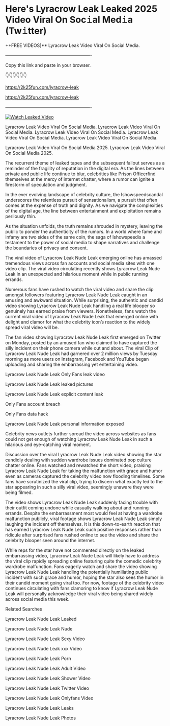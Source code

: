 # Here's Lyracrow Leak Leaked 2025 Video Viral On Soc𝚒al Med𝚒a (Tw𝚒tter)

++FREE VIDEOS]** Lyracrow Leak Video Viral On Social Media.

———————————————————-

Copy this link and paste in your browser.

👇👇👇👇👇👇

https://2k25fun.com/lyracrow-leak

https://2k25fun.com/lyracrow-leak

———————————————————-

[![Watch Leaked Video](https://miro.medium.com/v2/resize:fit:828/format:webp/1*cilzJN44JGOrTw9NJCrNHA.gif "Watch Leaked Video")](https://2k25fun.com/lyracrow-leak)

Lyracrow Leak Video Viral On Social Media. Lyracrow Leak Video Viral On Social Media. Lyracrow Leak Video Viral On Social Media. Lyracrow Leak Video Viral On Social Media. Lyracrow Leak Video Viral On Social Media.

Lyracrow Leak Video Viral On Social Media 2025. Lyracrow Leak Video Viral On Social Media 2025.

The recurrent theme of leaked tapes and the subsequent fallout serves as a reminder of the fragility of reputation in the digital era. As the lines between private and public life continue to blur, celebrities like Prison Officerfind themselves at the mercy of internet chatter, where a rumor can ignite a firestorm of speculation and judgment.

In the ever evolving landscape of celebrity culture, the Ishowspeedscandal underscores the relentless pursuit of sensationalism, a pursuit that often comes at the expense of truth and dignity. As we navigate the complexities of the digital age, the line between entertainment and exploitation remains perilously thin.

As the situation unfolds, the truth remains shrouded in mystery, leaving the public to ponder the authenticity of the rumors. In a world where fame and infamy are two sides of the same coin, the saga of Ishowspeedis a testament to the power of social media to shape narratives and challenge the boundaries of privacy and consent.

The viral video of Lyracrow Leak Nude Leak emerging online has amassed tremendous views across fan accounts and social media sites with one video clip. The viral video circulating recently shows Lyracrow Leak Nude Leak in an unexpected and hilarious moment while in public running errands.

Numerous fans have rushed to watch the viral video and share the clip amongst followers featuring Lyracrow Leak Nude Leak caught in an amusing and awkward situation. While surprising, the authentic and candid video showing Lyracrow Leak Nude Leak handling a real life blooper so genuinely has earned praise from viewers. Nonetheless, fans watch the current viral video of Lyracrow Leak Nude Leak that emerged online with delight and clamor for what the celebrity icon’s reaction to the widely spread viral video will be.

The fan video showing Lyracrow Leak Nude Leak first emerged on Twitter on Monday, posted by an amused fan who claimed to have captured the silly incident on their phone camera while out and about. The viral Clip of Lyracrow Leak Nude Leak had garnered over 2 million views by Tuesday morning as more users on Instagram, Facebook and YouTube began uploading and sharing the embarrassing yet entertaining video.

Lyracrow Leak Nude Leak Only Fans leak video

Lyracrow Leak Nude Leak leaked pictures

Lyracrow Leak Nude Leak explicit content leak

Only Fans account breach

Only Fans data hack

Lyracrow Leak Nude Leak personal information exposed

Celebrity news outlets further spread the video across websites as fans could not get enough of watching Lyracrow Leak Nude Leak in such a hilarious and eye-catching viral moment.

Discussion over the viral Lyracrow Leak Nude Leak video showing the star candidly dealing with sudden wardrobe issues dominated pop culture chatter online. Fans watched and rewatched the short video, praising Lyracrow Leak Nude Leak for taking the malfunction with grace and humor even as cameras captured the celebrity video now flooding timelines. Some fans have scrutinized the viral clip, trying to discern what exactly led to the star appearing in such a silly viral video, seemingly unaware they were being filmed.

The video shows Lyracrow Leak Nude Leak suddenly facing trouble with their outfit coming undone while casually walking about and running errands. Despite the embarrassment most would feel at having a wardrobe malfunction publicly, viral footage shows Lyracrow Leak Nude Leak simply laughing the incident off themselves. It is this down-to-earth reaction that has earned Lyracrow Leak Nude Leak such positive responses rather than ridicule after surprised fans rushed online to see the video and share the celebrity blooper seen around the internet.

While reps for the star have not commented directly on the leaked embarrassing video, Lyracrow Leak Nude Leak will likely have to address the viral clip rapidly spreading online featuring quite the comedic celebrity wardrobe malfunction. Fans eagerly watch and share the video showing Lyracrow Leak Nude Leak handling the potentially humiliating public incident with such grace and humor, hoping the star also sees the humor in their candid moment going viral too. For now, footage of the celebrity video continues circulating with fans clamoring to know if Lyracrow Leak Nude Leak will personally acknowledge their viral video being shared widely across social media this week.

Related Searches

Lyracrow Leak Nude Leak Leaked

Lyracrow Leak Nude Leak Nude

Lyracrow Leak Nude Leak Sexy Video

Lyracrow Leak Nude Leak xxx Video

Lyracrow Leak Nude Leak Porn

Lyracrow Leak Nude Leak Adult Video

Lyracrow Leak Nude Leak Shower Video

Lyracrow Leak Nude Leak Twitter Video

Lyracrow Leak Nude Leak Onlyfans Video

Lyracrow Leak Nude Leak Leaks

Lyracrow Leak Nude Leak Photos